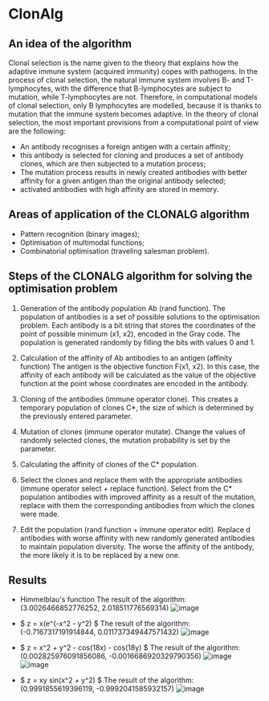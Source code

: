 # ClonAlg

## An idea of the algorithm

Clonal selection is the name given to the theory that explains how the adaptive immune system (acquired immunity) copes with pathogens. 
In the process of clonal selection, the natural immune system involves B- and T-lymphocytes, with the difference that B-lymphocytes are subject to mutation, 
while T-lymphocytes are not. 
Therefore, in computational models of clonal selection, only B lymphocytes are modelled,
because it is thanks to mutation that the immune system becomes adaptive. 
In the theory of clonal selection, the most important provisions from a computational point of view are the following:

* An antibody recognises a foreign antigen with a certain affinity;
* this antibody is selected for cloning and produces a set of antibody clones, which are then subjected to a mutation process;
* The mutation process results in newly created antibodies with better affinity for a given antigen than the original antibody selected;
* activated antibodies with high affinity are stored in memory.

## Areas of application of the CLONALG algorithm

* Pattern recognition (binary images);
* Optimisation of multimodal functions;
* Combinatorial optimisation (traveling salesman problem).

## Steps of the CLONALG algorithm for solving the optimisation problem 

1. Generation of the antibody population Ab (rand function). 
The population of antibodies is a set of possible solutions to the optimisation problem. 
Each antibody is a bit string that stores the coordinates of the point of possible minimum (x1, x2), encoded in the Gray code. 
The population is generated randomly by filling the bits with values 0 and 1.

2. Calculation of the affinity of Ab antibodies to an antigen (affinity function)
The antigen is the objective function F(x1, x2). 
In this case, the affinity of each antibody will be calculated as the value of the objective function at the point whose coordinates are encoded in the antibody.

3. Cloning of the antibodies (immune operator clone).
This creates a temporary population of clones C*, the size of which is determined by the previously entered parameter.

4. Mutation of clones (immune operator mutate). 
Change the values of randomly selected clones, the mutation probability is set by the parameter.

5. Calculating the affinity of clones of the C* population.

6. Select the clones and replace them with the appropriate antibodies (immune operator select + replace function). 
Select from the C* population antibodies with improved affinity as a result of the mutation, replace with them the corresponding antibodies from which the clones were made.

7. Edit the population (rand function + immune operator edit). 
Replace d antibodies with worse affinity with new randomly generated antibodies to maintain population diversity. 
The worse the affinity of the antibody, the more likely it is to be replaced by a new one.

## Results 

* Himmelblau's function
The result of the algorithm: (3.0026466852776252, 2.018511776569314)
![image](https://user-images.githubusercontent.com/48069220/229287811-0c14fa66-4550-4924-9020-dfcc5465fd41.png)

* $ z = x(e^{-x^2 - y^2) $
The result of the algorithm: (-0.7167317191914844, 0.011737349447571432)
![image](https://user-images.githubusercontent.com/48069220/229287874-8992f4bb-81fa-4fcb-b3e9-8d391dfac41e.png)

* $ z = x^2 + y^2 - cos(18x) - cos(18y) $
The result of the algorithm:(0.002825976091856086, -0.0016686920329790356)
![image](https://user-images.githubusercontent.com/48069220/229287959-0480a762-4fc6-4e70-94e4-353c822592d9.png)
![image](https://user-images.githubusercontent.com/48069220/229287966-48e41812-994f-423f-a48f-1920526883b5.png)

* $ z = xy sin(x^2 + y^2) $
The result of the algorithm: (0.9991855619396119, -0.9992041585932157)
![image](https://user-images.githubusercontent.com/48069220/229288076-57e4c3d1-7f3d-49e4-b4ee-2b01c4bebadf.png)

